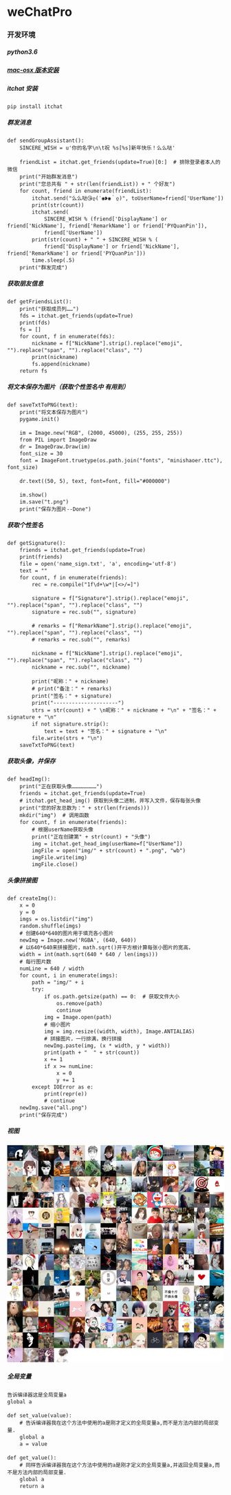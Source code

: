 # weChatPro
### 开发环境
##### python3.6
##### [mac-osx 版本安装](https://www.python.org/downloads/mac-osx/)
##### itchat 安装
    pip install itchat

 
##### 群发消息
    def sendGroupAssistant():
        SINCERE_WISH = u'你的名字\n\t祝 %s[%s]新年快乐！么么哒'
    
        friendList = itchat.get_friends(update=True)[0:]  # 排除登录者本人的微信
        print("开始群发消息")
        print("您总共有 " + str(len(friendList)) + " 个好友")
        for count, friend in enumerate(friendList):
            itchat.send("么么哒😘ლ(′◉❥◉｀ლ)", toUserName=friend['UserName'])
            print(str(count))
            itchat.send(
                SINCERE_WISH % (friend['DisplayName'] or friend['NickName'], friend['RemarkName'] or friend['PYQuanPin']),
                friend['UserName'])
            print(str(count) + " " + SINCERE_WISH % (
                friend['DisplayName'] or friend['NickName'], friend['RemarkName'] or friend['PYQuanPin']))
            time.sleep(.5)
        print("群发完成")
        
##### 获取朋友信息

    def getFriendsList():
        print("获取成员列……")
        fds = itchat.get_friends(update=True)
        print(fds)
        fs = []
        for count, f in enumerate(fds):
            nickname = f["NickName"].strip().replace("emoji", "").replace("span", "").replace("class", "")
            print(nickname)
            fs.append(nickname)
        return fs
##### 将文本保存为图片（获取个性签名中 有用到）

    def saveTxtToPNG(text):
        print("将文本保存为图片")
        pygame.init()
    
        im = Image.new("RGB", (2000, 45000), (255, 255, 255))
        from PIL import ImageDraw
        dr = ImageDraw.Draw(im)
        font_size = 30
        font = ImageFont.truetype(os.path.join("fonts", "minishaoer.ttc"), font_size)
    
        dr.text((50, 5), text, font=font, fill="#000000")
    
        im.show()
        im.save("t.png")
        print("保存为图片--Done")
        
##### 获取个性签名
    def getSignature():
        friends = itchat.get_friends(update=True)
        print(friends)
        file = open('name_sign.txt', 'a', encoding='utf-8')
        text = ""
        for count, f in enumerate(friends):
            rec = re.compile("1f\d+\w*|[<>/=]")
    
            signature = f["Signature"].strip().replace("emoji", "").replace("span", "").replace("class", "")
            signature = rec.sub("", signature)
    
            # remarks = f["RemarkName"].strip().replace("emoji", "").replace("span", "").replace("class", "")
            # remarks = rec.sub("", remarks)
    
            nickname = f["NickName"].strip().replace("emoji", "").replace("span", "").replace("class", "")
            nickname = rec.sub("", nickname)
    
            print("昵称：" + nickname)
            # print("备注：" + remarks)
            print("签名：" + signature)
            print("---------------------")
            strs = str(count) + " \n昵称：" + nickname + "\n" + "签名：" + signature + "\n"
            if not signature.strip():
                text = text + "签名：" + signature + "\n"
            file.write(strs + "\n")
        saveTxtToPNG(text)
##### 获取头像，并保存
    def headImg():
        print("正在获取头像……………………")
        friends = itchat.get_friends(update=True)
        # itchat.get_head_img() 获取到头像二进制，并写入文件，保存每张头像
        print("您的好友总数为：" + str(len(friends)))
        mkdir("img")  # 调用函数
        for count, f in enumerate(friends):
            # 根据userName获取头像
            print("正在创建第" + str(count) + "头像")
            img = itchat.get_head_img(userName=f["UserName"])
            imgFile = open("img/" + str(count) + ".png", "wb")
            imgFile.write(img)
            imgFile.close()


##### 头像拼接图
    def createImg():
        x = 0
        y = 0
        imgs = os.listdir("img")
        random.shuffle(imgs)
        # 创建640*640的图片用于填充各小图片
        newImg = Image.new('RGBA', (640, 640))
        # 以640*640来拼接图片，math.sqrt()开平方根计算每张小图片的宽高，
        width = int(math.sqrt(640 * 640 / len(imgs)))
        # 每行图片数
        numLine = 640 / width
        for count, i in enumerate(imgs):
            path = "img/" + i
            try:
                if os.path.getsize(path) == 0:  # 获取文件大小
                    os.remove(path)
                    continue
                img = Image.open(path)
                # 缩小图片
                img = img.resize((width, width), Image.ANTIALIAS)
                # 拼接图片，一行排满，换行拼接
                newImg.paste(img, (x * width, y * width))
                print(path + "  " + str(count))
                x += 1
                if x >= numLine:
                    x = 0
                    y += 1
            except IOError as e:
                print(repr(e))
                # continue
        newImg.save("all.png")
        print("保存完成")
##### 视图
![](https://github.com/Xbean1024/weChatPro/blob/master/wechat/all.png)
##### 全局变量
    告诉编译器这是全局变量a
    global a
    
    def set_value(value):
        # 告诉编译器我在这个方法中使用的a是刚才定义的全局变量a,而不是方法内部的局部变量.
        global a
        a = value
    
    def get_value():
        # 同样告诉编译器我在这个方法中使用的a是刚才定义的全局变量a,并返回全局变量a,而不是方法内部的局部变量.
        global a
        return a